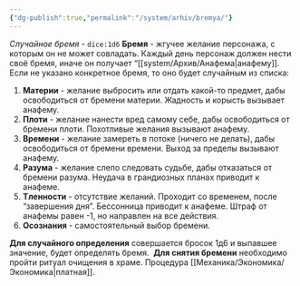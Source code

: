 ```yaml
---
{"dg-publish":true,"permalink":"/system/arhiv/bremya/"}
---
```


*Случайное бремя* - `dice:1d6`
**Бремя** - жгучее желание персонажа, с которым он не может совладать. Каждый день персонаж должен нести своё бремя, иначе он получает “[[system/Архив/Анафема\|анафему]]. Если не указано конкретное бремя, то оно будет случайным из списка:
1. **Материи** - желание выбросить или отдать какой-то предмет, дабы освободиться от бремени материи. Жадность и корысть вызывает анафему.
2. **Плоти** - желание нанести вред самому себе, дабы освободиться от бремени плоти. Похотливые желания вызывают анафему.
3. **Времени** - желание замереть в потоке (ничего не делать), дабы освободиться от бремени времени. Выход за пределы вызывают анафему.
4. **Разума** - желание слепо следовать судьбе, дабы отказаться от бремени разума. Неудача в грандиозных планах приводит к анафеме. 
5. **Тленности** - отсутствие желаний. Проходит со временем, после “завершения дня”. Бессонница приводит к анафеме. Штраф от анафемы равен -1, но направлен на все действия. 
6. **Осознания** - самостоятельный выбор бремени.

**Для случайного определения** совершается бросок 1д6 и выпавшее значение, будет определять бремя. 
**Для снятия бремени** необходимо пройти ритуал очищения в храме. Процедура [[Механика/Экономика/Экономика\|платная]].